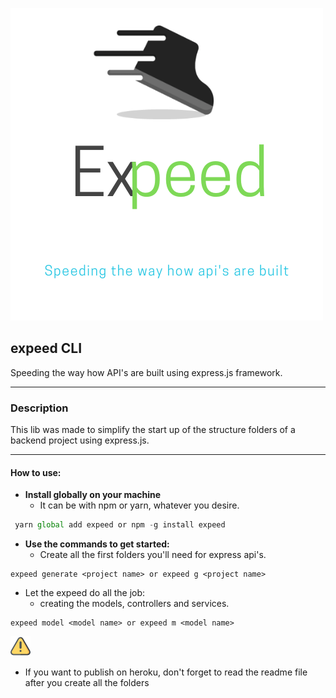   ![](src/assets/expeed-logo-github.png)


## expeed CLI

Speeding the way how API's are built using express.js framework.

---

### Description

This lib was made to simplify the start up of the structure folders of a backend project using express.js.

---

#### How to use:

- **Install globally on your machine**
  - It can be with npm or yarn, whatever you desire. 
 ~~~javascript
  yarn global add expeed or npm -g install expeed
~~~
- **Use the commands to get started:**
  - Create all the first folders you'll need for express api's.

~~~
expeed generate <project name> or expeed g <project name>
~~~

- Let the expeed do all the job:
  - creating the models, controllers and services.


~~~
expeed model <model name> or expeed m <model name>
~~~ 


 
![](src/assets/warning64bits.png)
- If you want to publish on heroku, don't forget to read the readme file after you create all the folders



